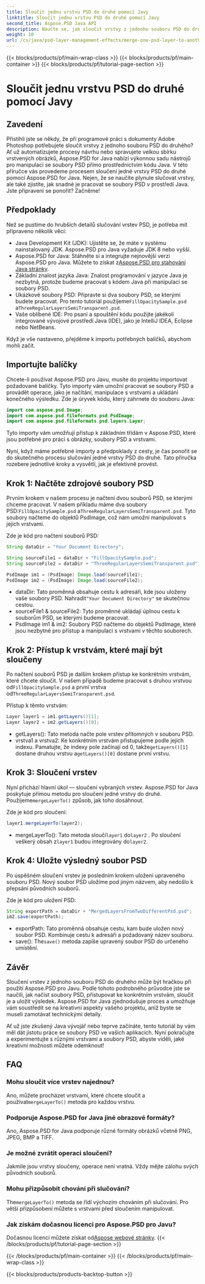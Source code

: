 ```yaml
---
title: Sloučit jednu vrstvu PSD do druhé pomocí Javy
linktitle: Sloučit jednu vrstvu PSD do druhé pomocí Javy
second_title: Aspose.PSD Java API
description: Naučte se, jak sloučit vrstvy z jednoho souboru PSD do druhého pomocí Aspose.PSD for Java, v našem podrobném tutoriálu. Ideální pro automatizaci vašich návrhových procesů.
weight: 10
url: /cs/java/psd-layer-management-effects/merge-one-psd-layer-to-another/
---
```


{{< blocks/products/pf/main-wrap-class >}}
{{< blocks/products/pf/main-container >}}
{{< blocks/products/pf/tutorial-page-section >}}

# Sloučit jednu vrstvu PSD do druhé pomocí Javy

## Zavedení

Přistihli jste se někdy, že při programové práci s dokumenty Adobe Photoshop potřebujete sloučit vrstvy z jednoho souboru PSD do druhého? Ať už automatizujete procesy návrhu nebo spravujete velkou sbírku vrstvených obrázků, Aspose.PSD for Java nabízí výkonnou sadu nástrojů pro manipulaci se soubory PSD přímo prostřednictvím kódu Java. V této příručce vás provedeme procesem sloučení jedné vrstvy PSD do druhé pomocí Aspose.PSD for Java. Nejen, že se naučíte plynule slučovat vrstvy, ale také zjistíte, jak snadné je pracovat se soubory PSD v prostředí Java. Jste připraveni se ponořit? Začněme!

## Předpoklady

Než se pustíme do hrubších detailů slučování vrstev PSD, je potřeba mít připraveno několik věcí:

- Java Development Kit (JDK): Ujistěte se, že máte v systému nainstalovaný JDK. Aspose.PSD pro Java vyžaduje JDK 8 nebo vyšší.
-  Aspose.PSD for Java: Stáhněte si a integrujte nejnovější verzi Aspose.PSD pro Java. Můžete to získat z[Aspose.PSD pro stahování Java stránky](https://releases.aspose.com/psd/java/).
- Základní znalost jazyka Java: Znalost programování v jazyce Java je nezbytná, protože budeme pracovat s kódem Java při manipulaci se soubory PSD.
-  Ukázkové soubory PSD: Připravte si dva soubory PSD, se kterými budete pracovat. Pro tento tutoriál použijeme`FillOpacitySample.psd` a`ThreeRegularLayersSemiTransparent.psd`.
- Vaše oblíbené IDE: Pro psaní a spouštění kódu použijte jakékoli integrované vývojové prostředí Java (IDE), jako je IntelliJ IDEA, Eclipse nebo NetBeans.

Když je vše nastaveno, přejděme k importu potřebných balíčků, abychom mohli začít.

## Importujte balíčky

Chcete-li používat Aspose.PSD pro Javu, musíte do projektu importovat požadované balíčky. Tyto importy vám umožní pracovat se soubory PSD a provádět operace, jako je načítání, manipulace s vrstvami a ukládání konečného výsledku. Zde je úryvek kódu, který zahrnete do souboru Java:

```java
import com.aspose.psd.Image;
import com.aspose.psd.fileformats.psd.PsdImage;
import com.aspose.psd.fileformats.psd.layers.Layer;
```

Tyto importy vám umožňují přístup k základním třídám v Aspose.PSD, které jsou potřebné pro práci s obrázky, soubory PSD a vrstvami.

Nyní, když máme potřebné importy a předpoklady z cesty, je čas ponořit se do skutečného procesu slučování jedné vrstvy PSD do druhé. Tato příručka rozebere jednotlivé kroky a vysvětlí, jak je efektivně provést.

## Krok 1: Načtěte zdrojové soubory PSD

 Prvním krokem v našem procesu je načtení dvou souborů PSD, se kterými chceme pracovat. V našem příkladu máme dva soubory PSD:`FillOpacitySample.psd` a`ThreeRegularLayersSemiTransparent.psd`. Tyto soubory načteme do objektů PsdImage, což nám umožní manipulovat s jejich vrstvami.

Zde je kód pro načtení souborů PSD:

```java
String dataDir = "Your Document Directory";

String sourceFile1 = dataDir + "FillOpacitySample.psd";
String sourceFile2 = dataDir + "ThreeRegularLayersSemiTransparent.psd";

PsdImage im1 = (PsdImage) Image.load(sourceFile1);
PsdImage im2 = (PsdImage) Image.load(sourceFile2);
```

- dataDir: Tato proměnná obsahuje cestu k adresáři, kde jsou uloženy vaše soubory PSD. Nahradit`"Your Document Directory"` se skutečnou cestou.
- sourceFile1 & sourceFile2: Tyto proměnné ukládají úplnou cestu k souborům PSD, se kterými budeme pracovat.
- PsdImage im1 & im2: Soubory PSD načteme do objektů PsdImage, které jsou nezbytné pro přístup a manipulaci s vrstvami v těchto souborech.

## Krok 2: Přístup k vrstvám, které mají být sloučeny

 Po načtení souborů PSD je dalším krokem přístup ke konkrétním vrstvám, které chcete sloučit. V našem případě budeme pracovat s druhou vrstvou od`FillOpacitySample.psd` a první vrstva od`ThreeRegularLayersSemiTransparent.psd`.

Přístup k těmto vrstvám:

```java
Layer layer1 = im1.getLayers()[1];
Layer layer2 = im2.getLayers()[0];
```

- getLayers(): Tato metoda načte pole vrstev přítomných v souboru PSD.
-  vrstva1 a vrstva2: Ke konkrétním vrstvám přistupujeme podle jejich indexu. Pamatujte, že indexy pole začínají od 0, takže`getLayers()[1]` dostane druhou vrstvu a`getLayers()[0]` dostane první vrstvu.

## Krok 3: Sloučení vrstev

Nyní přichází hlavní úkol — sloučení vybraných vrstev. Aspose.PSD for Java poskytuje přímou metodu pro sloučení jedné vrstvy do druhé. Použijeme`mergeLayerTo()` způsob, jak toho dosáhnout.

Zde je kód pro sloučení:

```java
layer1.mergeLayerTo(layer2);
```

-  mergeLayerTo(): Tato metoda sloučí`layer1` do`layer2` . Po sloučení veškerý obsah z`layer1` budou integrovány do`layer2`.

## Krok 4: Uložte výsledný soubor PSD

Po úspěšném sloučení vrstev je posledním krokem uložení upraveného souboru PSD. Nový soubor PSD uložíme pod jiným názvem, aby nedošlo k přepsání původních souborů.

Zde je kód pro uložení PSD:

```java
String exportPath = dataDir + "MergedLayersFromTwoDifferentPsd.psd";
im2.save(exportPath);
```

- exportPath: Tato proměnná obsahuje cestu, kam bude uložen nový soubor PSD. Kombinuje cestu k adresáři a požadovaný název souboru.
-  save(): The`save()` metoda zapíše upravený soubor PSD do určeného umístění.

## Závěr

Sloučení vrstev z jednoho souboru PSD do druhého může být hračkou při použití Aspose.PSD pro Javu. Podle tohoto podrobného průvodce jste se naučili, jak načíst soubory PSD, přistupovat ke konkrétním vrstvám, sloučit je a uložit výsledek. Aspose.PSD for Java zjednodušuje proces a umožňuje vám soustředit se na kreativní aspekty vašeho projektu, aniž byste se museli zamotávat technickými detaily.

Ať už jste zkušený Java vývojář nebo teprve začínáte, tento tutoriál by vám měl dát jistotu práce se soubory PSD ve vašich aplikacích. Nyní pokračujte a experimentujte s různými vrstvami a soubory PSD, abyste viděli, jaké kreativní možnosti můžete odemknout!

## FAQ

### Mohu sloučit více vrstev najednou?
 Ano, můžete procházet vrstvami, které chcete sloučit a používat`mergeLayerTo()` metoda pro každou vrstvu.

### Podporuje Aspose.PSD for Java jiné obrazové formáty?
Ano, Aspose.PSD for Java podporuje různé formáty obrázků včetně PNG, JPEG, BMP a TIFF.

### Je možné zvrátit operaci sloučení?
Jakmile jsou vrstvy sloučeny, operace není vratná. Vždy mějte zálohu svých původních souborů.

### Mohu přizpůsobit chování při slučování?
 The`mergeLayerTo()` metoda se řídí výchozím chováním při slučování. Pro větší přizpůsobení můžete s vrstvami před sloučením manipulovat.

### Jak získám dočasnou licenci pro Aspose.PSD pro Javu?
 Dočasnou licenci můžete získat od[Aspose webové stránky](https://purchase.aspose.com/temporary-license/).
{{< /blocks/products/pf/tutorial-page-section >}}

{{< /blocks/products/pf/main-container >}}
{{< /blocks/products/pf/main-wrap-class >}}

{{< blocks/products/products-backtop-button >}}
